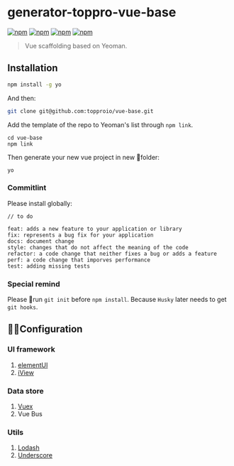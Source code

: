 # generator-toppro-vue-base

[![npm](https://img.shields.io/badge/license-MIT-yellowgreen.svg)]()
[![npm](https://img.shields.io/badge/node-%3E%3D8-blue.svg)]()
[![npm](https://img.shields.io/badge/npm-5.6.0-orange.svg)]()
[![npm](https://img.shields.io/badge/yeoman-2.0.5-brightgreen.svg)]()

> Vue scaffolding based on Yeoman.

## Installation

```bash
npm install -g yo
```

And then:

```bash
git clone git@github.com:topproio/vue-base.git
```

Add the template of the repo to Yeoman's list through `npm link`.

```
cd vue-base
npm link
```

Then generate your new vue project in new folder:

```
yo
```

### Commitlint

Please install globally:

```
// to do

feat: adds a new feature to your application or library
fix: represents a bug fix for your application
docs: document change
style: changes that do not affect the meaning of the code
refactor: a code change that neither fixes a bug or adds a feature
perf: a code change that imporves performance
test: adding missing tests
```

### Special remind

Please run `git init` before `npm install`. Because `Husky` later needs to get `git hooks`.

## Configuration

### UI framework

1. [elementUI](http://element-cn.eleme.io/#/zh-CN/component/installation)
2. [iView](https://www.iviewui.com/docs/guide/install)

### Data store

1. [Vuex](https://vuex.vuejs.org/zh/guide/)
2. Vue Bus

### Utils

1. [Lodash](https://lodash.com/docs/4.17.10)
2. [Underscore](https://underscorejs.org/)
